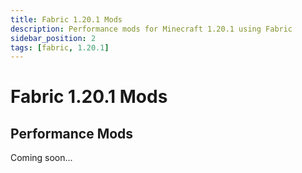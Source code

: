 ```yaml
---
title: Fabric 1.20.1 Mods
description: Performance mods for Minecraft 1.20.1 using Fabric
sidebar_position: 2
tags: [fabric, 1.20.1]
---
```


# Fabric 1.20.1 Mods

## Performance Mods

Coming soon... 
